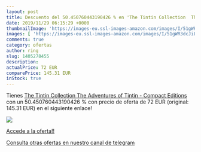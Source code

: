 ```yaml
---
layout: post
title: Descuento del 50.450760443190426 % en 'The Tintin Collection  The Adventures of'
date: 2019/11/29 06:15:29 +0000
thumbnailImage: 'https://images-eu.ssl-images-amazon.com/images/I/51gWR3dcJiL._SL200_.jpg'
images: [ 'https://images-eu.ssl-images-amazon.com/images/I/51gWR3dcJiL._SL200_.jpg' ]
comments: true
category: ofertas
author: ring
slug: 1405278455
description:
actualPrice: 72 EUR
comparePrice: 145.31 EUR
inStock: true
---
```


Tienes [The Tintin Collection  The Adventures of Tintin - Compact Editions ](https://www.amazon.com/dp/1405278455/?tag=redken08-20) con un 50.450760443190426 % con precio de oferta de 72 EUR (original: 145.31 EUR) en el siguiente enlace!

[![](https://images-eu.ssl-images-amazon.com/images/I/51gWR3dcJiL._SL200_.jpg)](https://www.amazon.com/dp/1405278455/?tag=redken08-20)

[Accede a la oferta!!](https://www.amazon.com/dp/1405278455/?tag=redken08-20)

[Consulta otras ofertas en nuestro canal de telegram](https://t.me/s/ofertas25)
